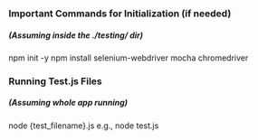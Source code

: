 ### Important Commands for Initialization (if needed)
##### (Assuming inside the ./testing/ dir)
npm init -y
npm install selenium-webdriver mocha chromedriver


### Running Test.js Files
##### (Assuming whole app running)
node {test_filename}.js
e.g., node test.js